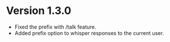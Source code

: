 # Version 1.3.0

- Fixed the prefix with /talk feature.
- Added prefix option to whisper responses to the current user.
